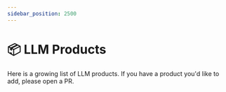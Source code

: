 ```yaml
---
sidebar_position: 2500
---
```


# 📦 LLM Products

Here is a growing list of LLM products. If you have a product you'd like to add, please open a PR.

